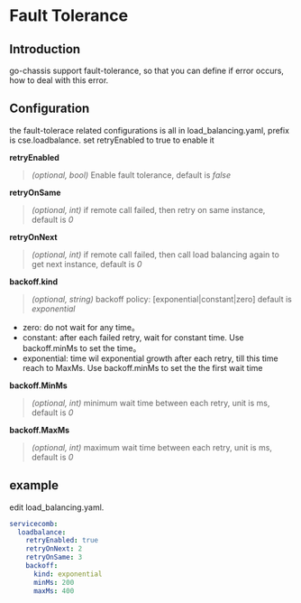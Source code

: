 # Fault Tolerance
## Introduction

go-chassis support fault-tolerance, so that you can define if error occurs, how to deal with this error.

## Configuration

the fault-tolerace related configurations is all in load_balancing.yaml, prefix is cse.loadbalance.
set retryEnabled to true to enable it



**retryEnabled**
> *(optional, bool)* Enable fault tolerance, default is *false*

**retryOnSame**
> *(optional, int)* if remote call failed, then retry on same instance, default is *0*

**retryOnNext**
> *(optional, int)* if remote call failed, then call load balancing again to get next instance, default is *0*

**backoff.kind**
> *(optional, string)* backoff policy: [exponential|constant|zero] default is *exponential*
- zero:  do not wait for any time。
- constant: after each failed retry, wait for constant time. Use backoff.minMs to set the time。
- exponential: time wil exponential growth after each retry, till this time reach to MaxMs. 
Use backoff.minMs to set the the first wait time

**backoff.MinMs**
> *(optional, int)* minimum wait time between each retry, unit is ms, default is *0*

**backoff.MaxMs**
> *(optional, int)* maximum wait time between each retry, unit is ms, default is *0*

## example

edit load_balancing.yaml.

```yaml
servicecomb:
  loadbalance:
    retryEnabled: true
    retryOnNext: 2
    retryOnSame: 3
    backoff:
      kind: exponential
      minMs: 200
      maxMs: 400
```



